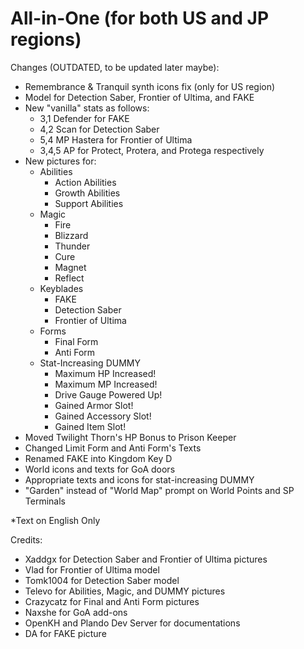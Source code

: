 # All-in-One (for both US and JP regions)

Changes (OUTDATED, to be updated later maybe):
- Remembrance & Tranquil synth icons fix (only for US region)
- Model for Detection Saber, Frontier of Ultima, and FAKE
- New "vanilla" stats as follows:
  - 3,1 Defender for FAKE
  - 4,2 Scan for Detection Saber
  - 5,4 MP Hastera for Frontier of Ultima
  - 3,4,5 AP for Protect, Protera, and Protega respectively
- New pictures for:
  - Abilities
    - Action Abilities
    - Growth Abilities
    - Support Abilities
  - Magic
    - Fire
    - Blizzard
    - Thunder
    - Cure
    - Magnet
    - Reflect
  - Keyblades
    - FAKE
    - Detection Saber
    - Frontier of Ultima
  - Forms
    - Final Form
    - Anti Form
  - Stat-Increasing DUMMY
    - Maximum HP Increased!
    - Maximum MP Increased!
    - Drive Gauge Powered Up!
    - Gained Armor Slot!
    - Gained Accessory Slot!
    - Gained Item Slot!
- Moved Twilight Thorn's HP Bonus to Prison Keeper
- Changed Limit Form and Anti Form's Texts
- Renamed FAKE into Kingdom Key D
- World icons and texts for GoA doors
- Appropriate texts and icons for stat-increasing DUMMY
- "Garden" instead of "World Map" prompt on World Points and SP Terminals

*Text on English Only

Credits:
- Xaddgx for Detection Saber and Frontier of Ultima pictures
- Vlad for Frontier of Ultima model
- Tomk1004 for Detection Saber model
- Televo for Abilities, Magic, and DUMMY pictures
- Crazycatz for Final and Anti Form pictures
- Naxshe for GoA add-ons
- OpenKH and Plando Dev Server for documentations
- DA for FAKE picture
